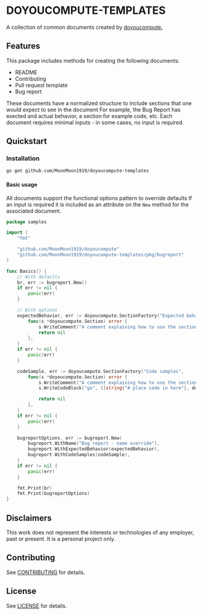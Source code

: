 # DOYOUCOMPUTE-TEMPLATES

A collection of common documents created by [doyoucompute.](https://github.com/MoonMoon1919/doyoucompute)

## Features

This package includes methods for creating the following documents:

- README
- Contributing
- Pull request template
- Bug report


These documents have a normalized structure to include sections that one would expect to see in the document For example, the Bug Report has exected and actual behavior, a section for example code, etc. Each document requires minimal inputs - in some cases, no input is required.

## Quickstart

### Installation

```bash
go get github.com/MoonMoon1919/doyoucompute-templates
```

#### Basic usage

All documents support the functional options pattern to override defaults If an input is required it is included as an attribute on the `New` method for the associated document.

```go
package samples

import (
	"fmt"

	"github.com/MoonMoon1919/doyoucompute"
	"github.com/MoonMoon1919/doyoucompute-templates/pkg/bugreport"
)

func Basics() {
	// With defaults
	br, err := bugreport.New()
	if err != nil {
		panic(err)
	}

	// With options
	expectedBehavior, err := doyoucompute.SectionFactory("Expected behavior",
		func(s *doyoucompute.Section) error {
			s.WriteComment("A comment explaining how to use the section")
			return nil
		},
	)
	if err != nil {
		panic(err)
	}

	codeSample, err := doyoucompute.SectionFactory("Code samples",
		func(s *doyoucompute.Section) error {
			s.WriteComment("A comment explaining how to use the section")
			s.WriteCodeBlock("go", []string{"# place code in here"}, doyoucompute.Static)

			return nil
		},
	)
	if err != nil {
		panic(err)
	}

	bugreportOptions, err := bugreport.New(
		bugreport.WithName("Bug report - name override"),
		bugreport.WithExpectedBehavior(expectedBehavior),
		bugreport.WithCodeSamples(codeSample),
	)
	if err != nil {
		panic(err)
	}

	fmt.Print(br)
	fmt.Print(bugreportOptions)
}

```

## Disclaimers

This work does not represent the interests or technologies of any employer, past or present. It is a personal project only.

## Contributing

See [CONTRIBUTING](./CONTRIBUTING.md) for details.

## License

See [LICENSE](./LICENSE) for details.
